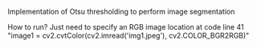 Implementation of Otsu thresholding to perform image segmentation

How to run?
Just need to specify an RGB image location at code line 41 "image1 = cv2.cvtColor(cv2.imread('img1.jpeg'), cv2.COLOR_BGR2RGB)"
